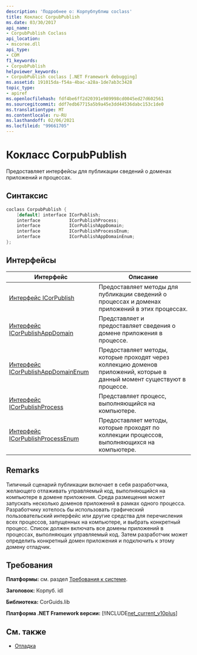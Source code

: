 ```yaml
---
description: 'Подробнее о: Корпубпублиш coclass'
title: Кокласс CorpubPublish
ms.date: 03/30/2017
api_name:
- CorpubPublish Coclass
api_location:
- mscoree.dll
api_type:
- COM
f1_keywords:
- CorpubPublish
helpviewer_keywords:
- CorpubPublish coclass [.NET Framework debugging]
ms.assetid: 191015da-f54a-4bac-a28a-1de7ab3c3428
topic_type:
- apiref
ms.openlocfilehash: fdf4be6ff2d20391e989998cd0045ed27d602561
ms.sourcegitcommit: ddf7edb67715a5b9a45e3dd44536dabc153c1de0
ms.translationtype: MT
ms.contentlocale: ru-RU
ms.lasthandoff: 02/06/2021
ms.locfileid: "99661705"
---
```

# <a name="corpubpublish-coclass"></a>Кокласс CorpubPublish

Предоставляет интерфейсы для публикации сведений о доменах приложений и процессах.  
  
## <a name="syntax"></a>Синтаксис  
  
```cpp  
coclass CorpubPublish {  
    [default] interface ICorPublish;  
    interface           ICorPublishProcess;  
    interface           ICorPublishAppDomain;  
    interface           ICorPublishProcessEnum;  
    interface           ICorPublishAppDomainEnum;  
};  
```  
  
## <a name="interfaces"></a>Интерфейсы  
  
|Интерфейс|Описание|  
|---------------|-----------------|  
|[Интерфейс ICorPublish](icorpublish-interface.md)|Предоставляет методы для публикации сведений о процессах и доменах приложений в этих процессах.|  
|[Интерфейс ICorPublishAppDomain](icorpublishappdomain-interface.md)|Представляет и предоставляет сведения о домене приложения в процессе.|  
|[Интерфейс ICorPublishAppDomainEnum](icorpublishappdomainenum-interface.md)|Предоставляет методы, которые проходят через коллекцию доменов приложений, которые в данный момент существуют в процессе.|  
|[Интерфейс ICorPublishProcess](icorpublishprocess-interface.md)|Представляет процесс, выполняющийся на компьютере.|  
|[Интерфейс ICorPublishProcessEnum](icorpublishprocessenum-interface.md)|Предоставляет методы, которые проходят по коллекции процессов, выполняющихся на компьютере.|  
  
## <a name="remarks"></a>Remarks  

 Типичный сценарий публикации включает в себя разработчика, желающего отлаживать управляемый код, выполняющийся на компьютере в домене приложения. Среда размещения может запускать несколько доменов приложений в рамках одного процесса. Разработчику хотелось бы использовать графический пользовательский интерфейс или другие средства для перечисления всех процессов, запущенных на компьютере, и выбрать конкретный процесс. Список должен включать все домены приложений в процессах, выполняющих управляемый код. Затем разработчик может определить конкретный домен приложения и подключить к этому домену отладчик.  
  
## <a name="requirements"></a>Требования  

 **Платформы:** см. раздел [Требования к системе](../../get-started/system-requirements.md).  
  
 **Заголовок:** Корпуб. idl  
  
 **Библиотека:** CorGuids.lib  
  
 **Платформа .NET Framework версии:**  [!INCLUDE[net_current_v10plus](../../../../includes/net-current-v10plus-md.md)]  
  
## <a name="see-also"></a>См. также

- [Отладка](index.md)

